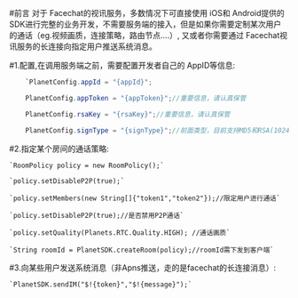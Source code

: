 

#前言
	对于 Facechat的视讯服务，多数情况下可直接使用 iOS和 Android提供的 SDK进行完整的业务开发，不需要服务端的接入，但是如果你需要定制某次用户的通话（eg.视频画质，连接策略，路由节点....）, 又或者你需要通过 Facechat视讯服务的长连接向指定用户推送系统消息。


#1.配置,在调用服务端之前，需要配置开发者自己的 AppID等信息:
```java
	`PlanetConfig.appId = "{appId}";

	PlanetConfig.appToken = "{appToken}";//重要信息，请认真保管

	PlanetConfig.rsaKey = "{rsaKey}";//重要信息，请认真保管

	PlanetConfig.signType = "{signType}";//前面类型，目前支持MD5和RSA(1024)
```

#2.指定某个房间的通话策略:

	`RoomPolicy policy = new RoomPolicy();`

	`policy.setDisableP2P(true);`

	`policy.setMembers(new String[]{"token1","token2"});//限定用户进行通话`

	`policy.setDisableP2P(true);//是否禁用P2P通话`

	`policy.setQuality(Planets.RTC.Quality.HIGH); //通话画质`

	`String roomId = PlanetSDK.createRoom(policy);//roomId需下发到客户端`

#3.向某些用户发送系统消息（非Apns推送，走的是facechat的长连接消息）:

	`PlanetSDK.sendIM("$!{token}","$!{message}");`


